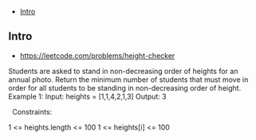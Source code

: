 - [Intro](#intro)

## Intro

- https://leetcode.com/problems/height-checker

Students are asked to stand in non-decreasing order of heights for an annual photo.
Return the minimum number of students that must move in order for all students to be standing in non-decreasing order of height.
 
Example 1:
Input: heights = [1,1,4,2,1,3]
Output: 3

 
Constraints:

1 <= heights.length <= 100
1 <= heights[i] <= 100

